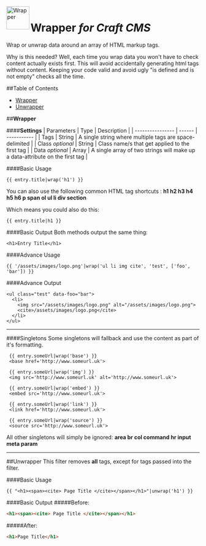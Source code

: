 <img src="http://i.imgur.com/YPKUcJu.png" alt="Wrapper" align="left" height="60" />

# Wrapper *for Craft CMS*

Wrap or unwrap data around an array of HTML markup tags.

Why is this needed? Well, each time you wrap data you won't have to check content actually exists first. This will avoid accidentally generating html tags without content. Keeping your code valid and avoid ugly "is defined and is not empty" checks all the time.

##Table of Contents

- [Wrapper](#wrapper)
- [Unwrapper](#unwrapper)

##**Wrapper**

####**Settings**
| Parameters       | Type   | Description |
| ---------------- | ------ | ----------- |
| Tags             | String | A single string where multiple tags are space-delimited |
| Class *optional* | String | Class name/s that get applied to the first tag |
| Data *optional*  | Array  | A single array of two strings will make up a data-attribute on the first tag |

####Basic Usage
```
{{ entry.title|wrap('h1') }}
```

You can also use the following common HTML tag shortcuts :
**h1 h2 h3 h4 h5 h6 p span ol ul li div section**

Which means you could also do this:
```
{{ entry.title|h1 }}
```

####Basic Output
Both methods output the same thing:

```
<h1>Entry Title</h1>
```

####Advance Usage
```
{{ '/assets/images/logo.png'|wrap('ul li img cite', 'test', ['foo', 'bar']) }}
```
####Advance Output
```
<ul class="test" data-foo="bar">
  <li>
    <img src="/assets/images/logo.png" alt="/assets/images/logo.png">
    <cite>/assets/images/logo.png</cite>
  </li>
</ul>
```
---

####Singletons
Some singletons will fallback and use the content as part of it's formatting.

```
 {{ entry.someUrl|wrap('base') }}
 <base href='http://www.someurl.uk'>
```
```
 {{ entry.someUrl|wrap('img') }}
 <img src='http://www.someurl.uk' alt='http://www.someurl.uk'>
```
```
 {{ entry.someUrl|wrap('embed') }}
 <embed src='http://www.someurl.uk'>
```
```
 {{ entry.someUrl|wrap('link') }}
 <link href='http://www.someurl.uk'>
```
```
 {{ entry.someUrl|wrap('source') }}
 <source src='http://www.someurl.uk'>
```
All other singletons will simply be ignored:
**area br col command hr input meta param**

----

##Unwrapper
This filter removes **all** tags, except for tags passed into the filter.

####Basic Usage
```
{{ "<h1><span><cite> Page Title </cite></span></h1>"|unwrap('h1') }}
```
####Basic Output
#####Before:
```html
<h1><span><cite> Page Title </cite></span></h1>
```
#####After:
```html
<h1>Page Title</h1>
```
